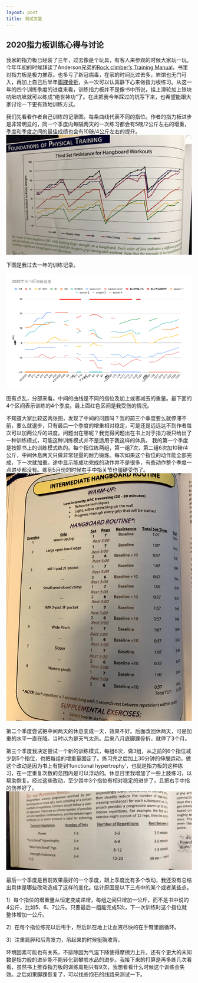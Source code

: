```yaml
---
layout: post
title: 测试文章
---
```

## 2020指力板训练心得与讨论
我家的指力板已经装了三年，过去像是个玩具，有客人来参观的时候大家玩一玩。今年年初的时候拜读了Anderson兄弟的[Rock climber’s Training Manual](https://amzn.to/3pugkJC)，书里对指力板是极力推荐。也多亏了新冠病毒，在家的时间比过去多，岩馆也无门可入，再加上自己后半年[脚踝骨折]()，头一次可以认真静下心来做指力板练习。从这一年的四个训练季度的进度来看，训练指力板并不是像书中所说，挂上滑轮加上铁块吭呲吭呲就可以练成“绝世神功”了。在此把我今年踩过的坑写下来，也希望能跟大家讨论一下更有效地训练方式。

我们先看看作者自己训练的记录图。每条曲线代表不同的指位。作者的指力板进步是非常明显的，同一个季度内每隔两天的一次练习都会有5磅/2公斤左右的增重，季度和季度之间的最佳成绩也会有10磅/4公斤左右的提升。
![](/content/images/2020/12/IMG_2762.jpg)

下图是我过去一年的训练记录。

![](/content/images/2020/12/2020---------1-.png)

图有点乱，分部来看。中间的曲线是不同的指位及加上或者减去的重量。最下面的4个区间表示训练的4个季度。最上面红色区间是我受伤的情况。

不知道大家比较这两张图，发现了中间的问题吗？我的前三个季度要么就停滞不前，要么就退步，只有最后一个季度的增重相对稳定，可是还是远远达不到作者每次可以加两公斤的进度。问题出在哪呢？我觉得问题出在书上对于指力板只给出了一种训练模式，可能这种训练模式并不是适用于我这样的体质。
我的第一个季度是按照书上的训练模式练的。每个指位练两组，第一组7次，第二组6次加10磅/4公斤，中间休息两天只做非常轻量的耐力锻炼。每次如果这个指位的动作能全部完成，下一次就加重。途中显示能成功完成的动作并不是很多，有些动作整个季度一点进步都没有。练到5月份的时候右手中指关节也僵硬受伤了。
![](/content/images/2020/12/IMG_2766.jpg)

第二个季度尝试把中间两天的休息变成一天，效果不好。后面改回休两天，可是加重的水平一直在降。当时以为是天气太热。后来八月底脚踝骨折，就停了3个月。

第三个季度我决定尝试一个新的训练模式，每组6次，做3组，从之前的6个指位减少到5个指位，也把每组的增重量固定了。练习完之后加上30分钟的伸展运动。做这个改动是因为书上有提到‘functional hypertrophy’，也就是指力板的这种练习，在一定重复次数的范围内是可以浮动的。休息日里我增加了一些上肢练习，以帮助恢复。经过这些改动，至少其中3个指位有相对稳定的进步了，且把右手中指的伤养好了。
![](/content/images/2020/12/IMG_2761.jpg)

最后一个季度是目前效果最好的一个季度，跟上季度比有多个改动，我还没有总结出具体是哪些改动造成了这样的变化。估计原因是以下三点中的某个或者某些点。

1）每个指位的增重量从恒定变成递增，每组之间只增加一公斤，而不是书中说的4公斤，比如5、6、7公斤。只要最后一组能完成5次，下一次训练时这个指位就整体增加一公斤。

2）在每个指位练完以后甩手，然后趴在地上让血液尽快的在手臂里面循环。

3）注重肩胛和后背发力，吊起来的时候挺胸收背。

环境因素可能也有关系，不排除因为气温下降使得摩擦力上升。还有个更大的未知数是指力般的进步能不能转化到攀岩水品的进步。我接下来的打算是再多练几次看看，虽然书上推荐指力板的训练周期只有9次，我想看看什么时候这个训练会失效。之后如果脚踝恢复了，可以找些抱石的线路来测试一下。


